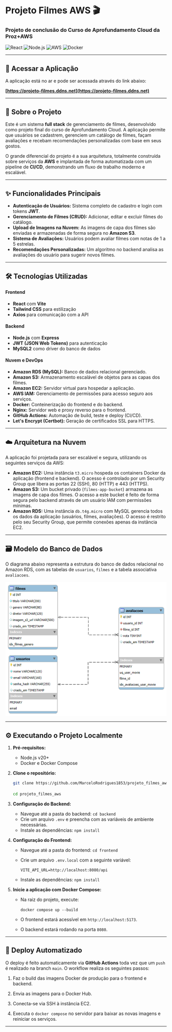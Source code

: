 # Projeto Filmes AWS 🎬

### Projeto de conclusão do Curso de Aprofundamento Cloud da Proz+AWS

![React](https://img.shields.io/badge/React-20232A?style=for-the-badge&logo=react&logoColor=61DAFB)
![Node.js](https://img.shields.io/badge/Node.js-339933?style=for-the-badge&logo=nodedotjs&logoColor=white)
![AWS](https://img.shields.io/badge/AWS-232F3E?style=for-the-badge&logo=amazon-aws&logoColor=white)
![Docker](https://img.shields.io/badge/Docker-2496ED?style=for-the-badge&logo=docker&logoColor=white)

---

## 🚀 Acessar a Aplicação

A aplicação está no ar e pode ser acessada através do link abaixo:

**[https://projeto-filmes.ddns.net](https://projeto-filmes.ddns.net)**

---

## 📖 Sobre o Projeto

Este é um sistema **full stack** de gerenciamento de filmes, desenvolvido como projeto final do curso de Aprofundamento Cloud. A aplicação permite que usuários se cadastrem, gerenciem um catálogo de filmes, façam avaliações e recebam recomendações personalizadas com base em seus gostos.

O grande diferencial do projeto é a sua arquitetura, totalmente construída sobre serviços da **AWS** e implantada de forma automatizada com um pipeline de **CI/CD**, demonstrando um fluxo de trabalho moderno e escalável.

---

## ✨ Funcionalidades Principais

* **Autenticação de Usuários:** Sistema completo de cadastro e login com tokens **JWT**.
* **Gerenciamento de Filmes (CRUD):** Adicionar, editar e excluir filmes do catálogo.
* **Upload de Imagens na Nuvem:** As imagens de capa dos filmes são enviadas e armazenadas de forma segura no **Amazon S3**.
* **Sistema de Avaliações:** Usuários podem avaliar filmes com notas de 1 a 5 estrelas.
* **Recomendações Personalizadas:** Um algoritmo no backend analisa as avaliações do usuário para sugerir novos filmes.

---

## 🛠️ Tecnologias Utilizadas

#### Frontend

* **React** com **Vite**
* **Tailwind CSS** para estilização
* **Axios** para comunicação com a API

#### Backend

* **Node.js** com **Express**
* **JWT (JSON Web Tokens)** para autenticação
* **MySQL2** como driver do banco de dados

#### Nuvem e DevOps

* **Amazon RDS (MySQL):** Banco de dados relacional gerenciado.
* **Amazon S3:** Armazenamento escalável de objetos para as capas dos filmes.
* **Amazon EC2:** Servidor virtual para hospedar a aplicação.
* **AWS IAM:** Gerenciamento de permissões para acesso seguro aos serviços.
* **Docker:** Conteinerização do frontend e do backend.
* **Nginx:** Servidor web e proxy reverso para o frontend.
* **GitHub Actions:** Automação de build, teste e deploy (CI/CD).
* **Let's Encrypt (Certbot):** Geração de certificados SSL para HTTPS.

---

## ☁️ Arquitetura na Nuvem

A aplicação foi projetada para ser escalável e segura, utilizando os seguintes serviços da AWS:

* **Amazon EC2:** Uma instância `t3.micro` hospeda os containers Docker da aplicação (frontend e backend). O acesso é controlado por um Security Group que libera as portas 22 (SSH), 80 (HTTP) e 443 (HTTPS).
* **Amazon S3:** Um bucket privado (`filmes-app-bucket`) armazena as imagens de capa dos filmes. O acesso a este bucket é feito de forma segura pelo backend através de um usuário IAM com permissões mínimas.
* **Amazon RDS:** Uma instância `db.t4g.micro` com MySQL gerencia todos os dados da aplicação (usuários, filmes, avaliações). O acesso é restrito pelo seu Security Group, que permite conexões apenas da instância EC2.

---

## 🗃️ Modelo do Banco de Dados

O diagrama abaixo representa a estrutura do banco de dados relacional no Amazon RDS, com as tabelas de `usuarios`, `filmes` e a tabela associativa `avaliacoes`.

![Diagrama de Entidade-Relacionamento](./docs/EER_Filmes.png)

---

## ⚙️ Executando o Projeto Localmente

1. **Pré-requisitos:**
    * Node.js v20+
    * Docker e Docker Compose

2. **Clone o repositório:**

    ```bash
    git clone https://github.com/MarceloRodrigues1853/projeto_filmes_aws.git
    
    cd projeto_filmes_aws
    ```

3. **Configuração do Backend:**
    * Navegue até a pasta do backend: `cd backend`
    * Crie um arquivo `.env` e preencha com as variáveis de ambiente necessárias.
    * Instale as dependências: `npm install`

4. **Configuração do Frontend:**
    * Navegue até a pasta do frontend: `cd frontend`
    * Crie um arquivo `.env.local` com a seguinte variável:

        ```env
        VITE_API_URL=http://localhost:8080/api
        ```

    * Instale as dependências: `npm install`

5. **Inicie a aplicação com Docker Compose:**

    * Na raiz do projeto, execute:

         `docker compose up --build `

    * O frontend estará acessível em `http://localhost:5173`.
    * O backend estará rodando na porta `8080`.

---

## 🚀 Deploy Automatizado

O deploy é feito automaticamente via **GitHub Actions** toda vez que um `push` é realizado na branch `main`. O workflow realiza os seguintes passos:

1. Faz o build das imagens Docker de produção para o frontend e backend.

2. Envia as imagens para o Docker Hub.

3. Conecta-se via SSH à instância EC2.

4. Executa o `docker compose` no servidor para baixar as novas imagens e reiniciar os serviços.

---

